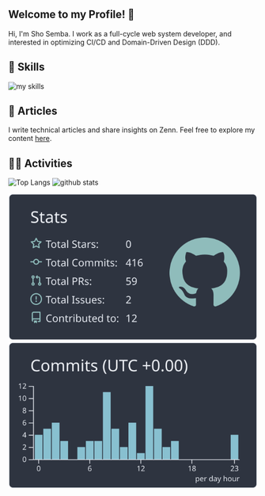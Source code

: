 <!-- 
<div align="right">
  <img src="https://komarev.com/ghpvc/?username=Century-ss" />
</div>
-->

## Welcome to my Profile! 👋
Hi, I'm Sho Semba. I work as a full-cycle web system developer, and interested in optimizing CI/CD and Domain-Driven Design (DDD).

## 🌱 Skills
<img alt="my skills" src="https://skillicons.dev/icons?theme=dark&i=html,css,js,python,vue,aws,ts,react,docker" />

## 📝 Articles
I write technical articles and share insights on Zenn. Feel free to explore my content [here](https://zenn.dev/century).


## 🏃‍♀️ Activities
<p align="left"> <img alt="Top Langs" height="150px" src="https://github-readme-stats.vercel.app/api/top-langs/?username=Century-ss&layout=compact&count_private=true&show_icons=true&theme=nightowl" /> <img alt="github stats" height="150px" src="https://github-readme-stats.vercel.app/api?username=Century-ss&count_private=true&show_icons=true&show_icons=true&theme=nightowl" /> </p> 

[![](https://raw.githubusercontent.com/Century-ss/Century-ss/main/profile-summary-card-output/nord_dark/3-stats.svg)](https://github.com/vn7n24fzkq/github-profile-summary-cards) [![](https://raw.githubusercontent.com/Century-ss/Century-ss/main/profile-summary-card-output/nord_dark/4-productive-time.svg)](https://github.com/vn7n24fzkq/github-profile-summary-cards)
